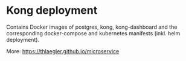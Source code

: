 # Kong deployment

Contains Docker images of postgres, kong, kong-dashboard and the corresponding docker-compose and kubernetes manifests (inkl. helm deployment).

More: https://thlaegler.github.io/microservice
